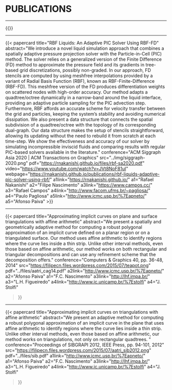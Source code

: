 # PUBLICATIONS
---
{{<disclaimer text="This site contains PDF files of articles that are covered by copyright. You may browse the articles at your convenience in the same spirit as you may read a journal or conference proceedings in a public library. Retrieving, copying, distributing these files, entirely or in parts, may violate copyright protection laws." >}}

---
{{< papercard  title="RBF Liquids: An Adaptive PIC Solver Using RBF-FD" 
abstract="We introduce a novel liquid simulation approach that combines a spatially adaptive pressure projection solver with the Particle-in-Cell (PIC) method. The solver relies on a generalized version of the Finite Difference (FD) method to approximate the pressure field and its gradients in tree-based grid discretizations, possibly non-graded. In our approach, FD stencils are computed by using meshfree interpolations provided by a variant of Radial Basis Function (RBF), known as RBF-Finite-Difference (RBF-FD). This meshfree version of the FD produces differentiation weights on scattered nodes with high-order accuracy. Our method adapts a quadtree/octree dynamically in a narrow-band around the liquid interface, providing an adaptive particle sampling for the PIC advection step. Furthermore, RBF affords an accurate scheme for velocity transfer between the grid and particles, keeping the system’s stability and avoiding numerical dissipation. We also present a data structure that connects the spatial subdivision of a quadtree/octree with the topology of its corresponding dual-graph. Our data structure makes the setup of stencils straightforward, allowing its updating without the need to rebuild it from scratch at each time-step. We show the effectiveness and accuracy of our solver by simulating incompressible inviscid fluids and comparing results with regular PIC-based solvers available in the literature." 
conference="ACM Siggraph Asia 2020 | ACM Transactions on Graphics" 
src="../img/siggraph-2020.png" 
pdf="https://rnakanishi.github.io/files/rbf-sa2020.pdf" 
video="https://www.youtube.com/watch?v=JVt8NoF81uI" 
webpage="https://rnakanishi.github.io/publications/rbf-liquids-adaptive-pic-solver-using-rbf/" 
a1link="https://rnakanishi.github.io/" a1="Rafael Nakanishi" 
a2="Filipe Nascimento" 
a3link="https://www.campos.cc/" a3="Rafael Campos"
a4link="http://www.facom.ufms.br/~pagliosa/" a4="Paulo Pagliosa"
a5link="http://www.icmc.usp.br/%7Eapneto/" a5="Afonso Paiva" >}}

---

{{< papercard  title="Approximating implicit curves on plane and surface triangulations with affine arithmetic" 
abstract="We present a spatially and geometrically adaptive method for computing a robust polygonal approximation of an implicit curve defined on a planar region or on a triangulated surface. Our method uses affine arithmetic to identify regions where the curve lies inside a thin strip. Unlike other interval methods, even those based on affine arithmetic, our method works on both rectangular and triangular decompositions and can use any refinement scheme that the decomposition offers." 
conference="Computers & Graphics 40, pp. 36-48, 2014" 
src="https://filipecn.files.wordpress.com/2015/07/teapot.png" 
pdf="../files/aatri_cag14.pdf" 
a2link="http://www.icmc.usp.br/%7Eapneto/" a2="Afonso Paiva"
a1="F.C. Nascimento" 
a3link="http://lhf.impa.br/" a3="L.H. Figueiredo"
a4link="http://www.ic.unicamp.br/%7Estolfi" a4="J. Stolfi"
 >}}
 
---

 {{< papercard  title="Approximating implicit curves on triangulations with affine arithmetic" 
abstract="We present an adaptive method for computing a robust polygonal approximation of an implicit curve in the plane that uses affine arithmetic to identify regions where the curve lies inside a thin strip. Unlike other interval methods, even those based on affine arithmetic, our method works on triangulations, not only on rectangular quadtrees. " 
conference="Proceedings of SIBGRAPI 2012, IEEE Press, pp. 94-101, 2012" 
src="https://filipecn.files.wordpress.com/2015/07/aatri_sib2012.png" 
pdf="../files/sib.pdf" 
a1link="http://www.icmc.usp.br/%7Eapneto/" a1="Afonso Paiva"
a2="F.C. Nascimento" 
a3link="http://lhf.impa.br/" a3="L.H. Figueiredo"
a4link="http://www.ic.unicamp.br/%7Estolfi" a4="J. Stolfi"
 >}}

